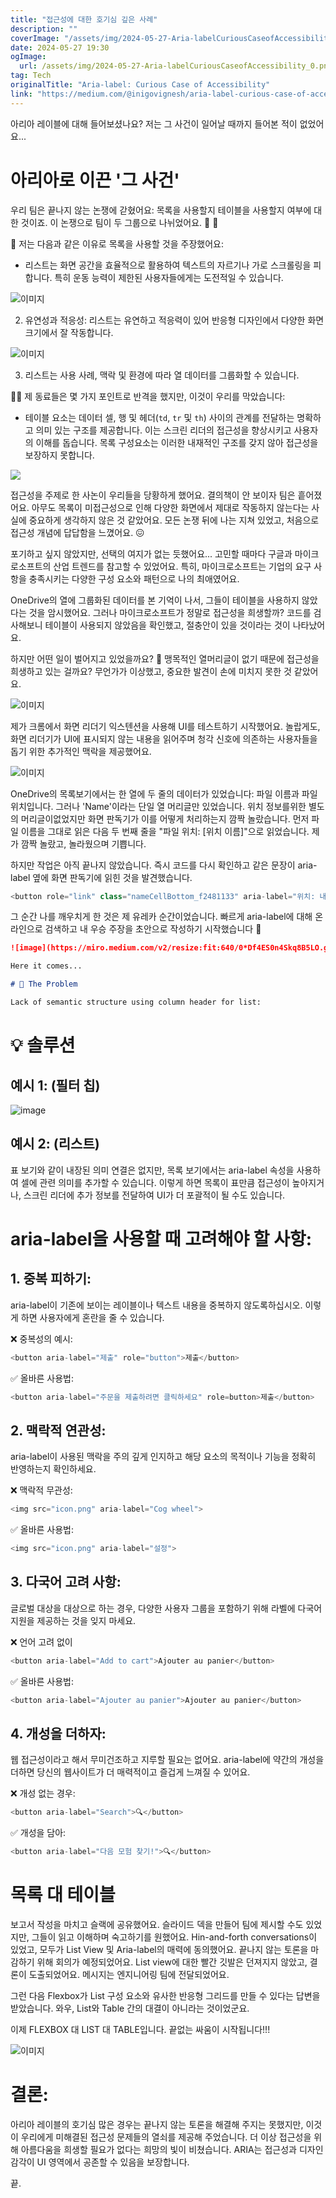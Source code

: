```yaml
---
title: "접근성에 대한 호기심 깊은 사례"
description: ""
coverImage: "/assets/img/2024-05-27-Aria-labelCuriousCaseofAccessibility_0.png"
date: 2024-05-27 19:30
ogImage: 
  url: /assets/img/2024-05-27-Aria-labelCuriousCaseofAccessibility_0.png
tag: Tech
originalTitle: "Aria-label: Curious Case of Accessibility"
link: "https://medium.com/@inigovignesh/aria-label-curious-case-of-accessibility-22c46d6b3def"
---
```



아리아 레이블에 대해 들어보셨나요?
저는 그 사건이 일어날 때까지 들어본 적이 없었어요...

# 아리아로 이끈 '그 사건'

우리 팀은 끝나지 않는 논쟁에 갇혔어요: 목록을 사용할지 테이블을 사용할지 여부에 대한 것이죠. 이 논쟁으로 팀이 두 그룹으로 나뉘었어요. 🤜 🤛

🙋 저는 다음과 같은 이유로 목록을 사용할 것을 주장했어요:

<div class="content-ad"></div>

- 리스트는 화면 공간을 효율적으로 활용하여 텍스트의 자르기나 가로 스크롤링을 피합니다. 특히 운동 능력이 제한된 사용자들에게는 도전적일 수 있습니다.

![이미지](/assets/img/2024-05-27-Aria-labelCuriousCaseofAccessibility_0.png)

2. 유연성과 적응성: 리스트는 유연하고 적응력이 있어 반응형 디자인에서 다양한 화면 크기에서 잘 작동합니다.

![이미지](https://miro.medium.com/v2/resize:fit:1400/1*DJQ_3ymyqWIbBpB2XetORA.gif)

<div class="content-ad"></div>

3. 리스트는 사용 사례, 맥락 및 환경에 따라 열 데이터를 그룹화할 수 있습니다.

🙋‍♂️ 제 동료들은 몇 가지 포인트로 반격을 했지만, 이것이 우리를 막았습니다:

- 테이블 요소는 데이터 셀, 행 및 헤더(`td`, `tr` 및 `th`) 사이의 관계를 전달하는 명확하고 의미 있는 구조를 제공합니다. 이는 스크린 리더의 접근성을 향상시키고 사용자의 이해를 돕습니다. 목록 구성요소는 이러한 내재적인 구조를 갖지 않아 접근성을 보장하지 못합니다.

<img src="https://miro.medium.com/v2/resize:fit:800/0*oJhSgKO9GazDco4a.gif" />

<div class="content-ad"></div>

접근성을 주제로 한 사논이 우리들을 당황하게 했어요. 결의책이 안 보이자 팀은 흩어졌어요. 아무도 목록이 미접근성으로 인해 다양한 화면에서 제대로 작동하지 않는다는 사실에 중요하게 생각하지 않은 것 같았어요. 모든 논쟁 뒤에 나는 지쳐 있었고, 처음으로 접근성 개념에 답답함을 느꼈어요. 😖

포기하고 싶지 않았지만, 선택의 여지가 없는 듯했어요...
고민할 때마다 구글과 마이크로소프트의 산업 트렌드를 참고할 수 있었어요. 특히, 마이크로소프트는 기업의 요구 사항을 충족시키는 다양한 구성 요소와 패턴으로 나의 최애였어요.

OneDrive의 열에 그룹화된 데이터를 본 기억이 나서, 그들이 테이블을 사용하지 않았다는 것을 암시했어요. 그러나 마이크로소프트가 정말로 접근성을 희생할까? 코드를 검사해보니 테이블이 사용되지 않았음을 확인했고, 절충안이 있을 것이라는 것이 나타났어요.

<div class="content-ad"></div>

하지만 어떤 일이 벌어지고 있었을까요? 🤔
맹목적인 열머리글이 없기 때문에 접근성을 희생하고 있는 걸까요? 무언가가 이상했고, 중요한 발견이 손에 미치지 못한 것 같았어요.

![이미지](/assets/img/2024-05-27-Aria-labelCuriousCaseofAccessibility_2.png)

제가 크롬에서 화면 리더기 익스텐션을 사용해 UI를 테스트하기 시작했어요. 놀랍게도, 화면 리더기가 UI에 표시되지 않는 내용을 읽어주며 청각 신호에 의존하는 사용자들을 돕기 위한 추가적인 맥락을 제공했어요.

![이미지](/assets/img/2024-05-27-Aria-labelCuriousCaseofAccessibility_3.png)

<div class="content-ad"></div>

OneDrive의 목록보기에서는 한 열에 두 줄의 데이터가 있었습니다: 파일 이름과 파일 위치입니다. 그러나 'Name'이라는 단일 열 머리글만 있었습니다. 위치 정보를위한 별도의 머리글이없었지만 화면 판독기가 이를 어떻게 처리하는지 깜짝 놀랐습니다. 먼저 파일 이름을 그대로 읽은 다음 두 번째 줄을 "파일 위치: [위치 이름]"으로 읽었습니다. 제가 깜짝 놀랐고, 놀라웠으며 기쁩니다.

하지만 작업은 아직 끝나지 않았습니다. 즉시 코드를 다시 확인하고 같은 문장이 aria-label 옆에 화면 판독기에 읽힌 것을 발견했습니다.

```js
<button role="link" class="nameCellBottom_f2481133" aria-label="위치: 내 파일" data-actions="[{&quot;key&quot;:&quot;item-open-location&quot;}]" data-is-focusable="true">내 파일</button>
```

그 순간 나를 깨우치게 한 것은 제 유레카 순간이었습니다. 빠르게 aria-label에 대해 온라인으로 검색하고 내 우승 주장을 초안으로 작성하기 시작했습니다 🤟

<div class="content-ad"></div>

```markdown
![image](https://miro.medium.com/v2/resize:fit:640/0*Df4ES0n4Skq8B5LO.gif)

Here it comes...

# 🚩 The Problem

Lack of semantic structure using column header for list:
```

<div class="content-ad"></div>

# 💡 솔루션

## 예시 1: (필터 칩)

![image](/assets/img/2024-05-27-Aria-labelCuriousCaseofAccessibility_4.png)

## 예시 2: (리스트)

<div class="content-ad"></div>

표 보기와 같이 내장된 의미 연결은 없지만, 목록 보기에서는 aria-label 속성을 사용하여 셀에 관련 의미를 추가할 수 있습니다. 이렇게 하면 목록이 표만큼 접근성이 높아지거나, 스크린 리더에 추가 정보를 전달하여 UI가 더 포괄적이 될 수도 있습니다.

# aria-label을 사용할 때 고려해야 할 사항:

## 1. 중복 피하기:

aria-label이 기존에 보이는 레이블이나 텍스트 내용을 중복하지 않도록하십시오. 이렇게 하면 사용자에게 혼란을 줄 수 있습니다.

<div class="content-ad"></div>

❌ 중복성의 예시:

```js
<button aria-label="제출" role="button">제출</button>
```

✅ 올바른 사용법:

```js
<button aria-label="주문을 제출하려면 클릭하세요" role=button>제출</button>
```

<div class="content-ad"></div>

## 2. 맥락적 연관성:

aria-label이 사용된 맥락을 주의 깊게 인지하고 해당 요소의 목적이나 기능을 정확히 반영하는지 확인하세요.

❌ 맥락적 무관성:

```js
<img src="icon.png" aria-label="Cog wheel">
```

<div class="content-ad"></div>

✅ 올바른 사용법:

```js
<img src="icon.png" aria-label="설정">
```

## 3. 다국어 고려 사항:

글로벌 대상을 대상으로 하는 경우, 다양한 사용자 그룹을 포함하기 위해 라벨에 다국어 지원을 제공하는 것을 잊지 마세요.

<div class="content-ad"></div>

❌ 언어 고려 없이

```js
<button aria-label="Add to cart">Ajouter au panier</button>
```

✅ 올바른 사용법:

```js
<button aria-label="Ajouter au panier">Ajouter au panier</button>
```

<div class="content-ad"></div>

## 4. 개성을 더하자:

웹 접근성이라고 해서 무미건조하고 지루할 필요는 없어요. aria-label에 약간의 개성을 더하면 당신의 웹사이트가 더 매력적이고 즐겁게 느껴질 수 있어요.

❌ 개성 없는 경우:

```js
<button aria-label="Search">🔍</button>
```

<div class="content-ad"></div>

✅ 개성을 담아:

```js
<button aria-label="다음 모험 찾기!">🔍</button>
```

# 목록 대 테이블

보고서 작성을 마치고 슬랙에 공유했어요. 슬라이드 덱을 만들어 팀에 제시할 수도 있었지만, 그들이 읽고 이해하며 숙고하기를 원했어요. Hin-and-forth conversations이 있었고, 모두가 List View 및 Aria-label의 매력에 동의했어요. 끝나지 않는 토론을 마감하기 위해 회의가 예정되었어요. List view에 대한 빨간 깃발은 던져지지 않았고, 결론이 도출되었어요. 메시지는 엔지니어링 팀에 전달되었어요.

<div class="content-ad"></div>

그런 다음 Flexbox가 List 구성 요소와 유사한 반응형 그리드를 만들 수 있다는 답변을 받았습니다. 와우, List와 Table 간의 대결이 아니라는 것이었군요.

이제 FLEXBOX 대 LIST 대 TABLE입니다. 끝없는 싸움이 시작됩니다!!!

![이미지](https://miro.medium.com/v2/resize:fit:680/0*gGHNr_xgHNkSEqry.gif)

# 결론:

<div class="content-ad"></div>

아리아 레이블의 호기심 많은 경우는 끝나지 않는 토론을 해결해 주지는 못했지만, 이것이 우리에게 미해결된 접근성 문제들의 열쇠를 제공해 주었습니다. 더 이상 접근성을 위해 아름다움을 희생할 필요가 없다는 희망의 빛이 비쳤습니다. ARIA는 접근성과 디자인 감각이 UI 영역에서 공존할 수 있음을 보장합니다.

끝.